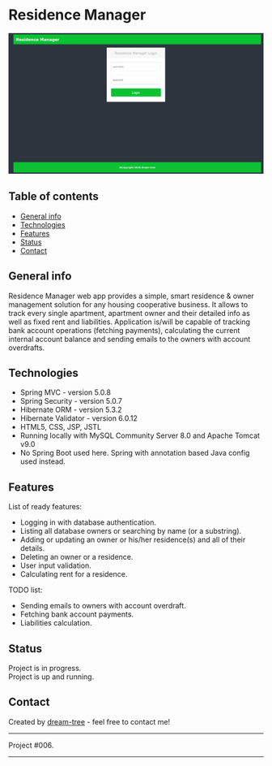# Residence Manager
![Login Page](https://github.com/dream-tree/ResidenceManager/blob/master/src/main/webapp/resources/images/login.jpg)


## Table of contents
* [General info](#general-info)
* [Technologies](#technologies)
* [Features](#features)
* [Status](#status)
* [Contact](#contact)

## General info
Residence Manager web app provides a simple, smart residence & owner management solution for any housing cooperative business.
It allows to track every single apartment, apartment owner and their detailed info as well as fixed rent and liabilities.
Application is/will be capable of tracking bank account operations (fetching payments),
calculating the current internal account balance and sending emails to the owners with account overdrafts.

## Technologies
* Spring MVC - version 5.0.8
* Spring Security - version 5.0.7
* Hibernate ORM - version 5.3.2
* Hibernate Validator - version 6.0.12
* HTML5, CSS, JSP, JSTL <br>
* Running locally with MySQL Community Server 8.0 and Apache Tomcat v9.0 <br>
* No Spring Boot used here. Spring with annotation based Java config used instead.

## Features
List of ready features:
* Logging in with database authentication.
* Listing all database owners or searching by name (or a substring).
* Adding or updating an owner or his/her residence(s) and all of their details.
* Deleting an owner or a residence.
* User input validation.
* Calculating rent for a residence.

TODO list:
* Sending emails to owners with account overdraft.
* Fetching bank account payments.
* Liabilities calculation.

## Status
Project is in progress.<br>
Project is up and running.

## Contact
Created by [dream-tree](https://www.linkedin.com/in/marcin-klimek) - feel free to contact me!


---

Project #006.

---